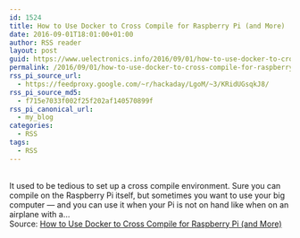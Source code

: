 ```yaml
---
id: 1524
title: How to Use Docker to Cross Compile for Raspberry Pi (and More)
date: 2016-09-01T18:01:00+01:00
author: RSS reader
layout: post
guid: https://www.uelectronics.info/2016/09/01/how-to-use-docker-to-cross-compile-for-raspberry-pi-and-more/
permalink: /2016/09/01/how-to-use-docker-to-cross-compile-for-raspberry-pi-and-more/
rss_pi_source_url:
  - https://feedproxy.google.com/~r/hackaday/LgoM/~3/KRidUGsqkJ8/
rss_pi_source_md5:
  - f715e7033f002f25f202af140570899f
rss_pi_canonical_url:
  - my_blog
categories:
  - RSS
tags:
  - RSS
---
```

&#013;  
It used to be tedious to set up a cross compile environment. Sure you can compile on the Raspberry Pi itself, but sometimes you want to use your big computer — and you can use it when your Pi is not on hand like when on an airplane with a…&#013;  
Source: <a href="https://feedproxy.google.com/~r/hackaday/LgoM/~3/KRidUGsqkJ8/" target="_blank">How to Use Docker to Cross Compile for Raspberry Pi (and More)</a>